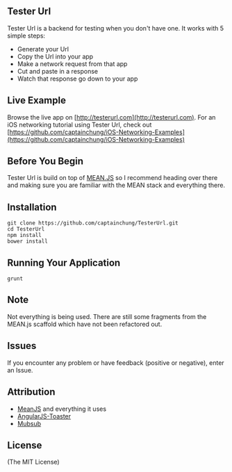 ## Tester Url

Tester Url is a backend for testing when you don't have one. It works with 5 simple steps:

* Generate your Url
* Copy the Url into your app
* Make a network request from that app
* Cut and paste in a response
* Watch that response go down to your app

## Live Example
Browse the live app on [http://testerurl.com](http://testerurl.com). For an iOS networking tutorial using Tester Url, check out [https://github.com/captainchung/iOS-Networking-Examples](https://github.com/captainchung/iOS-Networking-Examples)

## Before You Begin

Tester Url is build on top of [MEAN.JS](https://github.com/meanjs/mean) so I recommend heading over there and making sure you are familiar with the MEAN stack and everything there.

## Installation

```
git clone https://github.com/captainchung/TesterUrl.git
cd TesterUrl
npm install
bower install
```

## Running Your Application

```
grunt
```

## Note

Not everything is being used. There are still some fragments from the MEAN.js scaffold which have not been refactored out.

## Issues

If you encounter any problem or have feedback (positive or negative), enter an Issue.

## Attribution
* [MeanJS](http://meanjs.org/) and everything it uses
* [AngularJS-Toaster](https://github.com/jirikavi/AngularJS-Toaster)
* [Mubsub](https://github.com/scttnlsn/mubsub)

## License
(The MIT License)
